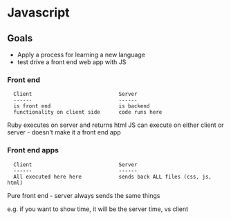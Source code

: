 # Javascript

## Goals
- Apply a process for learning a new language
- test drive a front end web app with JS

### Front end
```
  Client                            Server
  ------                            ------
  is front end                      is backend
  functionality on client side      code runs here

```

Ruby executes on server and returns html
JS can execute on either client or server - doesn't make it a front end app

### Front end apps
```
  Client                            Server
  ------                            ------
  All executed here here            sends back ALL files (css, js, html)

```
Pure front end - server always sends the same things

e.g.
if you want to show time, it will be the server time, vs client
